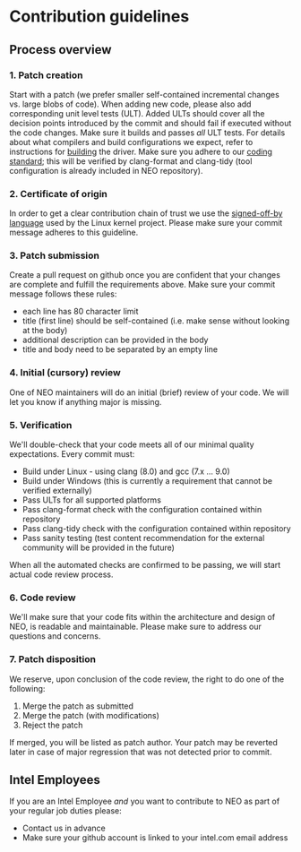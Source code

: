 # Contribution guidelines

## Process overview

### 1. Patch creation

Start with a patch (we prefer smaller self-contained incremental changes vs. large blobs of code).
When adding new code, please also add corresponding unit level tests (ULT). Added ULTs should cover
all the decision points introduced by the commit and should fail if executed without the code changes.
Make sure it builds and passes _all_ ULT tests. For details about what compilers
and build configurations we expect, refer to instructions for
[building](https://github.com/intel/compute-runtime/blob/master/BUILD.md) the driver.
Make sure you adhere to our
[coding standard](https://github.com/intel/compute-runtime/blob/master/GUIDELINES.md);
this will be verified by clang-format and clang-tidy
(tool configuration is already included in NEO repository).

### 2. Certificate of origin
In order to get a clear contribution chain of trust we use the
[signed-off-by language](https://01.org/community/signed-process) used by the Linux kernel project.
Please make sure your commit message adheres to this guideline.

### 3. Patch submission

Create a pull request on github once you are confident that your changes are complete and fulfill
the requirements above. Make sure your commit message follows these rules:
* each line has 80 character limit
* title (first line) should be self-contained (i.e. make sense without looking at the body)
* additional description can be provided in the body
* title and body need to be separated by an empty line

### 4. Initial (cursory) review

One of NEO maintainers will do an initial (brief) review of your code.
We will let you know if anything major is missing.

### 5. Verification

We'll double-check that your code meets all of our minimal quality expectations. Every commit must:
* Build under Linux - using clang (8.0) and gcc (7.x ... 9.0)
* Build under Windows (this is currently a requirement that cannot be verified externally)
* Pass ULTs for all supported platforms
* Pass clang-format check with the configuration contained within repository
* Pass clang-tidy check with the configuration contained within repository
* Pass sanity testing
(test content recommendation for the external community will be provided in the future)

When all the automated checks are confirmed to be passing, we will start actual code review process.

### 6. Code review

We'll make sure that your code fits within the architecture and design of NEO, is readable
and maintainable. Please make sure to address our questions and concerns.

### 7. Patch disposition

We reserve, upon conclusion of the code review, the right to do one of the following:
1. Merge the patch as submitted
1. Merge the patch (with modifications)
1. Reject the patch

If merged, you will be listed as patch author.
Your patch may be reverted later in case of major regression that was not detected prior to commit.

## Intel Employees

If you are an Intel Employee *and* you want to contribute to NEO as part of your regular job duties
please:
* Contact us in advance
* Make sure your github account is linked to your intel.com email address
